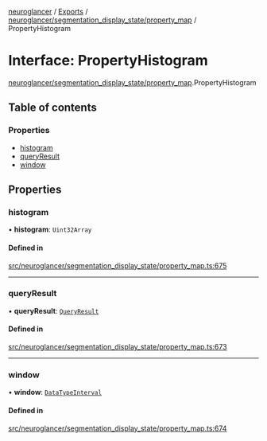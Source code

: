 [neuroglancer](../README.md) / [Exports](../modules.md) / [neuroglancer/segmentation\_display\_state/property\_map](../modules/neuroglancer_segmentation_display_state_property_map.md) / PropertyHistogram

# Interface: PropertyHistogram

[neuroglancer/segmentation_display_state/property_map](../modules/neuroglancer_segmentation_display_state_property_map.md).PropertyHistogram

## Table of contents

### Properties

- [histogram](neuroglancer_segmentation_display_state_property_map.PropertyHistogram.md#histogram)
- [queryResult](neuroglancer_segmentation_display_state_property_map.PropertyHistogram.md#queryresult)
- [window](neuroglancer_segmentation_display_state_property_map.PropertyHistogram.md#window)

## Properties

### histogram

• **histogram**: `Uint32Array`

#### Defined in

[src/neuroglancer/segmentation_display_state/property_map.ts:675](https://github.com/ActiveBrainAtlas2/neuroglancer/blob/034b457d/src/neuroglancer/segmentation_display_state/property_map.ts#L675)

___

### queryResult

• **queryResult**: [`QueryResult`](neuroglancer_segmentation_display_state_property_map.QueryResult.md)

#### Defined in

[src/neuroglancer/segmentation_display_state/property_map.ts:673](https://github.com/ActiveBrainAtlas2/neuroglancer/blob/034b457d/src/neuroglancer/segmentation_display_state/property_map.ts#L673)

___

### window

• **window**: [`DataTypeInterval`](../modules/neuroglancer_util_lerp.md#datatypeinterval)

#### Defined in

[src/neuroglancer/segmentation_display_state/property_map.ts:674](https://github.com/ActiveBrainAtlas2/neuroglancer/blob/034b457d/src/neuroglancer/segmentation_display_state/property_map.ts#L674)

